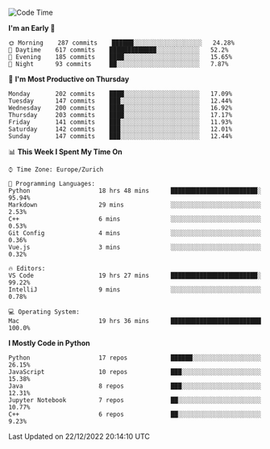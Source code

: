 <!--START_SECTION:waka-->
![Code Time](http://img.shields.io/badge/Code%20Time-2%2C524%20hrs%2014%20mins-blue)

**I'm an Early 🐤** 

```text
🌞 Morning    287 commits    ██████░░░░░░░░░░░░░░░░░░░   24.28% 
🌆 Daytime    617 commits    █████████████░░░░░░░░░░░░   52.2% 
🌃 Evening    185 commits    ████░░░░░░░░░░░░░░░░░░░░░   15.65% 
🌙 Night      93 commits     ██░░░░░░░░░░░░░░░░░░░░░░░   7.87%

```
📅 **I'm Most Productive on Thursday** 

```text
Monday       202 commits    ████░░░░░░░░░░░░░░░░░░░░░   17.09% 
Tuesday      147 commits    ███░░░░░░░░░░░░░░░░░░░░░░   12.44% 
Wednesday    200 commits    ████░░░░░░░░░░░░░░░░░░░░░   16.92% 
Thursday     203 commits    ████░░░░░░░░░░░░░░░░░░░░░   17.17% 
Friday       141 commits    ███░░░░░░░░░░░░░░░░░░░░░░   11.93% 
Saturday     142 commits    ███░░░░░░░░░░░░░░░░░░░░░░   12.01% 
Sunday       147 commits    ███░░░░░░░░░░░░░░░░░░░░░░   12.44%

```


📊 **This Week I Spent My Time On** 

```text
⌚︎ Time Zone: Europe/Zurich

💬 Programming Languages: 
Python                   18 hrs 48 mins      ████████████████████████░   95.94% 
Markdown                 29 mins             ░░░░░░░░░░░░░░░░░░░░░░░░░   2.53% 
C++                      6 mins              ░░░░░░░░░░░░░░░░░░░░░░░░░   0.53% 
Git Config               4 mins              ░░░░░░░░░░░░░░░░░░░░░░░░░   0.36% 
Vue.js                   3 mins              ░░░░░░░░░░░░░░░░░░░░░░░░░   0.32%

🔥 Editors: 
VS Code                  19 hrs 27 mins      ████████████████████████░   99.22% 
IntelliJ                 9 mins              ░░░░░░░░░░░░░░░░░░░░░░░░░   0.78%

💻 Operating System: 
Mac                      19 hrs 36 mins      █████████████████████████   100.0%

```

**I Mostly Code in Python** 

```text
Python                   17 repos            ██████░░░░░░░░░░░░░░░░░░░   26.15% 
JavaScript               10 repos            ███░░░░░░░░░░░░░░░░░░░░░░   15.38% 
Java                     8 repos             ███░░░░░░░░░░░░░░░░░░░░░░   12.31% 
Jupyter Notebook         7 repos             ██░░░░░░░░░░░░░░░░░░░░░░░   10.77% 
C++                      6 repos             ██░░░░░░░░░░░░░░░░░░░░░░░   9.23%

```



 Last Updated on 22/12/2022 20:14:10 UTC
<!--END_SECTION:waka-->　　
